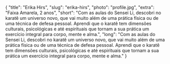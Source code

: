{
    "title": "Erika Hirs",
    "slug": "erika-hirs",
    "photo": "profile.jpg",
    "extra": "Faixa Amarela, 2 anos",
    "short": "Com as aulas do Sensei Li, descobri no karatê um universo novo, que vai muito além de uma prática física ou de uma técnica de defesa pessoal. Aprendi que o karatê tem dimensões culturais, psicológicas e até espirituais que tornam a sua prática um exercício integral para corpo, mente e alma.",
    "long": "Com as aulas do Sensei Li, descobri no karatê um universo novo, que vai muito além de uma prática física ou de uma técnica de defesa pessoal. Aprendi que o karatê tem dimensões culturais, psicológicas e até espirituais que tornam a sua prática um exercício integral para corpo, mente e alma."
}